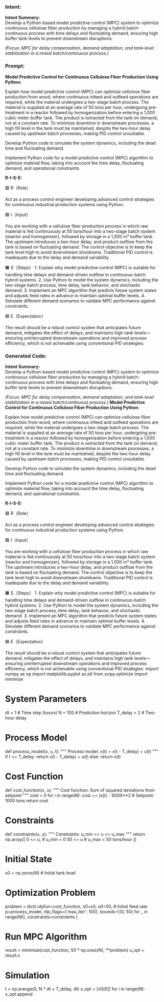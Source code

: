 ### Intent:
**Intent Summary:**  
Develop a Python-based model predictive control (MPC) system to optimize continuous cellulose fiber production by managing a hybrid batch-continuous process with time delays and fluctuating demand, ensuring high buffer tank levels to prevent downstream disruptions.  

*(Focus: MPC for delay compensation, demand adaptation, and tank-level stabilization in a mixed batch/continuous process.)*

### Prompt:
**Model Predictive Control for Continuous Cellulose Fiber Production Using Python:**

Explain how model predictive control (MPC) can optimize cellulose fiber production from wood, where continuous infeed and outfeed operations are required, while the material undergoes a two-stage batch process. The material is supplied at an average rate of 50 tons per hour, undergoing pre-treatment in a reactor followed by homogenization before entering a 1,000 cubic meter buffer tank. The product is extracted from the tank on demand, not at a constant rate. To minimize downtime in downstream processes, a high fill level in the tank must be maintained, despite the two-hour delay caused by upstream batch processes, making PID control unsuitable.

Develop Python code to simulate the system dynamics, including the dead time and fluctuating demand.

Implement Python code for a model predictive control (MPC) algorithm to optimize material flow, taking into account the time delay, fluctuating demand, and operational constraints.

**R-I-S-E:**

🟥 R（Role）

Act as a process control engineer developing advanced control strategies for continuous industrial production systems using Python.

🟩 I（Input）

You are working with a cellulose fiber production process in which raw material is fed continuously at 50 tons/hour into a two-stage batch system (reactor and homogenizer), followed by storage in a 1,000 m³ buffer tank. The upstream introduces a two-hour delay, and product outflow from the tank is based on fluctuating demand. The control objective is to keep the tank level high to avoid downstream shutdowns. Traditional PID control is inadequate due to the delay and demand variability.

🟧 S（Steps）
	1.	Explain why model predictive control (MPC) is suitable for handling time delays and demand-driven outflow in continuous-batch hybrid systems.
	2.	Use Python to model the system dynamics, including the two-stage batch process, time delay, tank behavior, and stochastic demand.
	3.	Implement an MPC algorithm that predicts future system states and adjusts feed rates in advance to maintain optimal buffer levels.
	4.	Simulate different demand scenarios to validate MPC performance against constraints.

🟦 E（Expectation）

The result should be a robust control system that anticipates future demand, mitigates the effect of delays, and maintains high tank levels—ensuring uninterrupted downstream operations and improved process efficiency, which is not achievable using conventional PID strategies.

### Generated Code:
**Intent Summary:**  
Develop a Python-based model predictive control (MPC) system to optimize continuous cellulose fiber production by managing a hybrid batch-continuous process with time delays and fluctuating demand, ensuring high buffer tank levels to prevent downstream disruptions.  

*(Focus: MPC for delay compensation, demand adaptation, and tank-level stabilization in a mixed batch/continuous process.)*
**Model Predictive Control for Continuous Cellulose Fiber Production Using Python:**

Explain how model predictive control (MPC) can optimize cellulose fiber production from wood, where continuous infeed and outfeed operations are required, while the material undergoes a two-stage batch process. The material is supplied at an average rate of 50 tons per hour, undergoing pre-treatment in a reactor followed by homogenization before entering a 1,000 cubic meter buffer tank. The product is extracted from the tank on demand, not at a constant rate. To minimize downtime in downstream processes, a high fill level in the tank must be maintained, despite the two-hour delay caused by upstream batch processes, making PID control unsuitable.

Develop Python code to simulate the system dynamics, including the dead time and fluctuating demand.

Implement Python code for a model predictive control (MPC) algorithm to optimize material flow, taking into account the time delay, fluctuating demand, and operational constraints.

**R-I-S-E:**

🟥 R（Role）

Act as a process control engineer developing advanced control strategies for continuous industrial production systems using Python.

🟩 I（Input）

You are working with a cellulose fiber production process in which raw material is fed continuously at 50 tons/hour into a two-stage batch system (reactor and homogenizer), followed by storage in a 1,000 m³ buffer tank. The upstream introduces a two-hour delay, and product outflow from the tank is based on fluctuating demand. The control objective is to keep the tank level high to avoid downstream shutdowns. Traditional PID control is inadequate due to the delay and demand variability.

🟧 S（Steps）
	1.	Explain why model predictive control (MPC) is suitable for handling time delays and demand-driven outflow in continuous-batch hybrid systems.
	2.	Use Python to model the system dynamics, including the two-stage batch process, time delay, tank behavior, and stochastic demand.
	3.	Implement an MPC algorithm that predicts future system states and adjusts feed rates in advance to maintain optimal buffer levels.
	4.	Simulate different demand scenarios to validate MPC performance against constraints.

🟦 E（Expectation）

The result should be a robust control system that anticipates future demand, mitigates the effect of delays, and maintains high tank levels—ensuring uninterrupted downstream operations and improved process efficiency, which is not achievable using conventional PID strategies.
import numpy as np
import matplotlib.pyplot as plt
from scipy.optimize import minimize

# System Parameters
dt = 1  # Time step (hours)
N = 100  # Prediction horizon
T_delay = 2  # Two-hour delay

# Process Model
def process_model(x, u, t):
    """
    Process model: x(t) = x(t - T_delay) + u(t)
    """
    if t >= T_delay:
        return x(t - T_delay) + u(t)
    else:
        return x(t)

# Cost Function
def cost_function(x, u):
    """
    Cost function: Sum of squared deviations from setpoint
    """
    cost = 0
    for i in range(N):
        cost += (x[i] - 1000)**2  # Setpoint: 1000 tons
    return cost

# Constraints
def constraints(x, u):
    """
    Constraints: u_min <= u <= u_max
    """
    return np.array([
        0 <= u,  # u_min = 0
        50 <= u  # u_max = 50 tons/hour
    ])

# Initial State
x0 = np.zeros(N)  # Initial tank level

# Optimization Problem
problem = dict(
    objfun=cost_function,
    x0=x0,
    u0=50,  # Initial feed rate
    p=process_model,
    nlp_flags={'max_iter': 100},
    bounds=[(0, 50) for _ in range(N)],
    constraints=constraints
)

# Run MPC Algorithm
result = minimize(cost_function, 50 * np.ones(N), **problem)
u_opt = result.x

# Simulation
t = np.arange(0, N * dt + T_delay, dt)
x_opt = [x0[0]]
for i in range(N):
    x_opt.append

